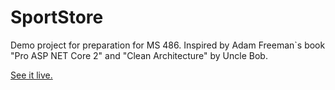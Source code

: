 # SportStore
Demo project for preparation for MS 486. Inspired by Adam Freeman`s book "Pro ASP NET Core 2" and "Clean Architecture" by Uncle Bob.

[See it live.](http://sport486.azurewebsites.net)
